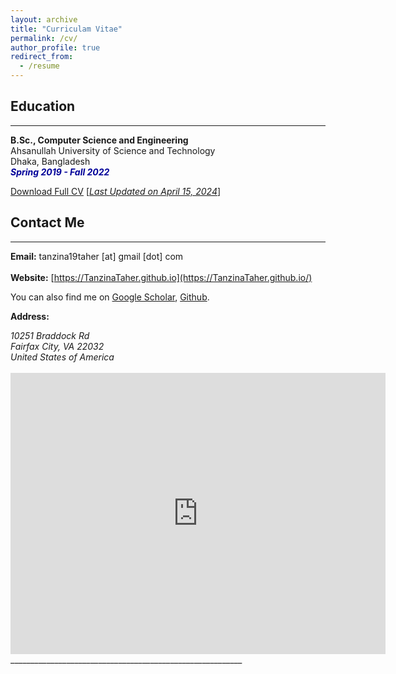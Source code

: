 ```yaml
---
layout: archive
title: "Curriculam Vitae"
permalink: /cv/
author_profile: true
redirect_from:
  - /resume
---
```


## Education 
-------------
<b>B.Sc., Computer Science and Engineering</b><br />
Ahsanullah University of Science and Technology<br />
Dhaka, Bangladesh<br />
<i style='color:#000099;'>**Spring 2019 - Fall 2022**</i>



[Download Full CV](https://github.com/TanzinaTaher/TanzinaTaher.github.io/blob/master/files/Curriculum_Vitae.pdf) [<ins>*Last Updated on April 15, 2024*</ins>]

## Contact Me
-------------

**Email:** tanzina19taher [at] gmail [dot] com <br /> 
 <br /> 
**Website:** [https://TanzinaTaher.github.io](https://TanzinaTaher.github.io/) <br />

You can also find me on [Google Scholar](https://scholar.google.com/citations?user=S9egq3MAAAAJ&hl=en), [Github](https://github.com/TanzinaTaher).


**Address:**
<address>
10251 Braddock Rd <br /> 
Fairfax City, VA 22032 <br />
United States of America <br /> 
</address> 
<br /> 
<iframe src="https://www.google.com/maps/embed?pb=!1m18!1m12!1m3!1d29211.984706994335!2d90.3892496426291!3d23.765271285386756!2m3!1f0!2f0!3f0!3m2!1i1024!2i768!4f13.1!3m3!1m2!1s0x3755c77decb5f845%3A0xc2eadd2f3b867792!2sAhsanullah%20University%20of%20Science%20and%20Technology!5e0!3m2!1sen!2sbd!4v1657228241461!5m2!1sen!2sbd" width="600" height="450" style="border:0;" allowfullscreen="" loading="lazy"></iframe> __________________________________________________________
